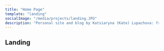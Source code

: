 ```yaml
---
title: "Home Page"
template: "landing"
socialImage: "/media/projects/landing.JPG"
description: "Personal site and blog by Katsiaryna (Kate) Lupachova: freelancer, full-stack web developer from Belarus with specialization in Dashboards / Admin Panels development."
---
```


## Landing
